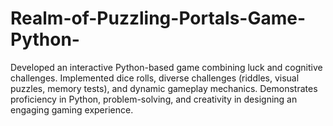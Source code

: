 # Realm-of-Puzzling-Portals-Game-Python-
Developed an interactive Python-based game combining luck and cognitive challenges. Implemented dice rolls, diverse challenges (riddles, visual puzzles, memory tests), and dynamic gameplay mechanics. Demonstrates proficiency in Python, problem-solving, and creativity in designing an engaging gaming experience.
